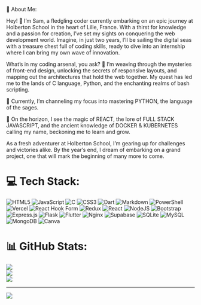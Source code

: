 
💫 About Me:

Hey! 🚀 I’m Sam, a fledgling coder currently embarking on an epic journey at Holberton School in the heart of Lille, France. With a thirst for knowledge and a passion for creation, I’ve set my sights on conquering the web development world. Imagine, in just two years, I’ll be sailing the digital seas with a treasure chest full of coding skills, ready to dive into an internship where I can bring my own wave of innovation.

What’s in my coding arsenal, you ask? 🎨 I’m weaving through the mysteries of front-end design, unlocking the secrets of responsive layouts, and mapping out the architectures that hold the web together. My quest has led me to the lands of C language, Python, and the enchanting realms of bash scripting.

🔭 Currently, I’m channeling my focus into mastering PYTHON, the language of the sages.

🌱 On the horizon, I see the magic of REACT, the lore of FULL STACK JAVASCRIPT, and the ancient knowledge of DOCKER & KUBERNETES calling my name, beckoning me to learn and grow.

As a fresh adventurer at Holberton School, I’m gearing up for challenges and victories alike. By the year’s end, I dream of embarking on a grand project, one that will mark the beginning of many more to come.





# 💻 Tech Stack:
![HTML5](https://img.shields.io/badge/html5-%23E34F26.svg?style=for-the-badge&logo=html5&logoColor=white) ![JavaScript](https://img.shields.io/badge/javascript-%23323330.svg?style=for-the-badge&logo=javascript&logoColor=%23F7DF1E) ![C](https://img.shields.io/badge/c-%2300599C.svg?style=for-the-badge&logo=c&logoColor=white) ![CSS3](https://img.shields.io/badge/css3-%231572B6.svg?style=for-the-badge&logo=css3&logoColor=white) ![Dart](https://img.shields.io/badge/dart-%230175C2.svg?style=for-the-badge&logo=dart&logoColor=white) ![Markdown](https://img.shields.io/badge/markdown-%23000000.svg?style=for-the-badge&logo=markdown&logoColor=white) ![PowerShell](https://img.shields.io/badge/PowerShell-%235391FE.svg?style=for-the-badge&logo=powershell&logoColor=white) ![Vercel](https://img.shields.io/badge/vercel-%23000000.svg?style=for-the-badge&logo=vercel&logoColor=white) ![React Hook Form](https://img.shields.io/badge/React%20Hook%20Form-%23EC5990.svg?style=for-the-badge&logo=reacthookform&logoColor=white) ![Redux](https://img.shields.io/badge/redux-%23593d88.svg?style=for-the-badge&logo=redux&logoColor=white) ![React](https://img.shields.io/badge/react-%2320232a.svg?style=for-the-badge&logo=react&logoColor=%2361DAFB) ![NodeJS](https://img.shields.io/badge/node.js-6DA55F?style=for-the-badge&logo=node.js&logoColor=white) ![Bootstrap](https://img.shields.io/badge/bootstrap-%238511FA.svg?style=for-the-badge&logo=bootstrap&logoColor=white) ![Express.js](https://img.shields.io/badge/express.js-%23404d59.svg?style=for-the-badge&logo=express&logoColor=%2361DAFB) ![Flask](https://img.shields.io/badge/flask-%23000.svg?style=for-the-badge&logo=flask&logoColor=white) ![Flutter](https://img.shields.io/badge/Flutter-%2302569B.svg?style=for-the-badge&logo=Flutter&logoColor=white) ![Nginx](https://img.shields.io/badge/nginx-%23009639.svg?style=for-the-badge&logo=nginx&logoColor=white) ![Supabase](https://img.shields.io/badge/Supabase-3ECF8E?style=for-the-badge&logo=supabase&logoColor=white) ![SQLite](https://img.shields.io/badge/sqlite-%2307405e.svg?style=for-the-badge&logo=sqlite&logoColor=white) ![MySQL](https://img.shields.io/badge/mysql-%2300000f.svg?style=for-the-badge&logo=mysql&logoColor=white) ![MongoDB](https://img.shields.io/badge/MongoDB-%234ea94b.svg?style=for-the-badge&logo=mongodb&logoColor=white) ![Canva](https://img.shields.io/badge/Canva-%2300C4CC.svg?style=for-the-badge&logo=Canva&logoColor=white)
# 📊 GitHub Stats:
![](https://github-readme-stats.vercel.app/api?username=ananas122&theme=radical&hide_border=false&include_all_commits=false&count_private=false)<br/>
![](https://github-readme-streak-stats.herokuapp.com/?user=ananas122&theme=radical&hide_border=false)<br/>
![](https://github-readme-stats.vercel.app/api/top-langs/?username=ananas122&theme=radical&hide_border=false&include_all_commits=false&count_private=false&layout=compact)

---
[![](https://visitcount.itsvg.in/api?id=ananas122&icon=0&color=0)](https://visitcount.itsvg.in)

<!-- Proudly created with GPRM ( https://gprm.itsvg.in ) ->
